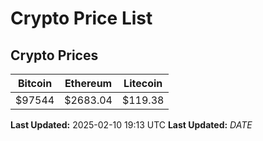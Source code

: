 # Crypto Price List

## Crypto Prices
| Bitcoin | Ethereum | Litecoin |
| ------- | -------- | -------- |
| $97544 | $2683.04 | $119.38 |
**Last Updated:** 2025-02-10 19:13 UTC
**Last Updated:** $DATE$
